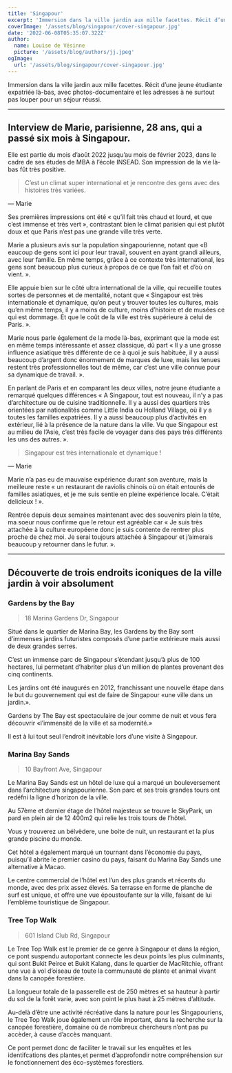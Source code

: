 ```yaml
---
title: 'Singapour'
excerpt: 'Immersion dans la ville jardin aux mille facettes. Récit d’une jeune étudiante expatriée là-bas, avec photos-documentaire et les adresses à ne surtout pas louper pour un séjour réussi.'
coverImage: '/assets/blog/singapour/cover-singapour.jpg'
date: '2022-06-08T05:35:07.322Z'
author:
  name: Louise de Vésinne
  picture: '/assets/blog/authors/jj.jpeg'
ogImage:
  url: '/assets/blog/singapour/cover-singapour.jpg'
---
```


Immersion dans la ville jardin aux mille facettes. Récit d’une jeune étudiante expatriée là-bas, avec photos-documentaire et les adresses à ne surtout pas louper pour un séjour réussi.

---

## Interview de Marie, parisienne, 28 ans, qui a passé six mois à Singapour.

Elle est partie du mois d’août 2022 jusqu’au mois de février 2023, dans le cadre de ses études de MBA à l’école INSEAD. Son impression de la vie là-bas fût très positive.

> C’est un climat super international et je rencontre des gens avec des histoires très variées.

&mdash; Marie

Ses premières impressions ont été « qu’il fait très chaud et lourd, et que c’est immense et très vert », contrastant bien le climat parisien qui est plutôt doux et que Paris n’est pas une grande ville très verte.

Marie a plusieurs avis sur la population singapourienne, notant que «B eaucoup de gens sont ici pour leur travail, souvent en ayant grandi ailleurs, avec leur famille. En même temps, grâce à ce contexte très international, les gens sont beaucoup plus curieux à propos de ce que l’on fait et d’où on vient. ».

Elle appuie bien sur le côté ultra international de la ville, qui recueille toutes sortes de personnes et de mentalité, notant que « Singapour est très internationale et dynamique, qu’on peut y trouver toutes les cultures, mais qu’en même temps, il y a moins de culture, moins d’histoire et de musées ce qui est dommage. Et que le coût de la ville est très supérieure à celui de Paris. ».

Marie nous parle également de la mode là-bas, exprimant que la mode est en même temps intéressante et assez classique, dû part « Il y a une grosse influence asiatique très différente de ce à quoi je suis habituée, il y a aussi beaucoup d’argent donc énormement de marques de luxe, mais les tenues restent très professionnelles tout de même, car c’est une ville connue pour sa dynamique de travail. ».

En parlant de Paris et en comparant les deux villes, notre jeune étudiante a remarqué quelques différences « A Singapour, tout est nouveau, il n’y a pas d’architecture ou de cuisine traditionnelle. Il y a aussi des quartiers très orientées par nationalités comme Little India ou Holland Village, où il y a toutes les familles expatriées. Il y a aussi beaucoup plus d’activités en extérieur, lié à la présence de la nature dans la ville. Vu que Singapour est au milieu de l’Asie, c’est très facile de voyager dans des pays très différents les uns des autres. ».

> Singapour est très internationale et dynamique !

&mdash; Marie

Marie n’a pas eu de mauvaise expérience durant son aventure, mais la meilleure reste « un restaurant de raviolis chinois où on était entourés de familles asiatiques, et je me suis sentie en pleine expérience locale. C’était delicieux ! ».

Rentrée depuis deux semaines maintenant avec des souvenirs plein la tête, ma soeur nous confirme que le retour est agréable car « Je suis très attachée à la culture européene donc je suis contente de rentrer plus proche de chez moi. Je serai toujours attachée à Singapour et j’aimerais beaucoup y retourner dans le futur. ».

---

## Découverte de trois endroits iconiques de la ville jardin à voir absolument

### Gardens by the Bay
> 18 Marina Gardens Dr, Singapour

Situé dans le quartier de Marina Bay, les Gardens by the Bay sont d’immenses jardins futuristes composés d’une partie extérieure mais aussi de deux grandes serres.

C’est un immense parc de Singapour s’étendant jusqu’à plus de 100 hectares, lui permetant d’habriter plus d’un million de plantes provenant des cinq continents.

Les jardins ont été inaugurés en 2012, franchissant une nouvelle étape dans le but du gouvernement qui est de faire de Singapour «une ville dans un jardin.».

Gardens by The Bay est spectaculaire de jour comme de nuit et vous fera découvrir «l’immensité de la ville et sa modernité.»

Il est à lui tout seul l’endroit inévitable lors d’une visite à Singapour.

### Marina Bay Sands
> 10 Bayfront Ave, Singapour

Le Marina Bay Sands est un hôtel de luxe qui a marqué un bouleversement dans l’architecture singapourienne. Son parc et ses trois grandes tours ont redéfni la ligne d’horizon de la ville.

Au 57ème et dernier étage de l’hôtel majesteux se trouve le SkyPark, un pard en plein air de 12 400m2 qui relie les trois tours de l’hôtel.

Vous y trouverez un bélvèdere, une boite de nuit, un restaurant et la plus grande piscine du monde.

Cet hôtel a également marqué un tournant dans l’économie du pays, puisqu’il abrite le premier casino du pays, faisant du Marina Bay Sands une alternative à Macao.

Le centre commercial de l’hôtel est l’un des plus grands et récents du monde, avec des prix assez élevés. Sa terrasse en forme de planche de surf est unique, et offre une vue époustoufante sur la ville, faisant de lui l’emblème touristique de Singapour.

### Tree Top Walk
> 601 Island Club Rd, Singapour

Le Tree Top Walk est le premier de ce genre à Singapour et dans la région, ce pont suspendu autoportant connecte les deux points les plus culminants, qui sont Bukit Peirce et Bukit Kalang, dans le quartier de MacRitchie, offrant une vue à vol d’oiseau de toute la communauté de plante et animal vivant dans la canopée forestière.

La longueur totale de la passerelle est de 250 mètres et sa hauteur à partir du sol de la forêt varie, avec son point le plus haut à 25 mètres d’altitude.

Au-delà d’être une activité récréative dans la nature pour les Singapouriens, le Tree Top Walk joue également un rôle important, dans la recherche sur la canopée forestière, domaine où de nombreux chercheurs n’ont pas pu accèder, à cause d’accès manquant.

Ce pont permet donc de faciliter le travail sur les enquêtes et les identifcations des plantes,et permet d’approfondir notre compréhension sur le fonctionnement des éco-systèmes forestiers.